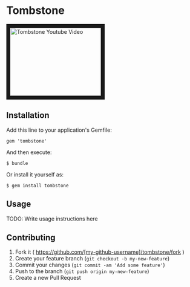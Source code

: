 # Tombstone

<a href="http://www.youtube.com/watch?feature=player_embedded&v=29UXzfQWOhQ
" target="_blank"><img src="http://img.youtube.com/vi/29UXzfQWOhQ/0.jpg" 
alt="Tombstone Youtube Video" width="240" height="180" border="10" /></a>

## Installation

Add this line to your application's Gemfile:

    gem 'tombstone'

And then execute:

    $ bundle

Or install it yourself as:

    $ gem install tombstone

## Usage

TODO: Write usage instructions here

## Contributing

1. Fork it ( https://github.com/[my-github-username]/tombstone/fork )
2. Create your feature branch (`git checkout -b my-new-feature`)
3. Commit your changes (`git commit -am 'Add some feature'`)
4. Push to the branch (`git push origin my-new-feature`)
5. Create a new Pull Request
